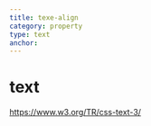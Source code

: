 ```yaml
---
title: texe-align
category: property
type: text
anchor:
---
```


# text

<https://www.w3.org/TR/css-text-3/>
